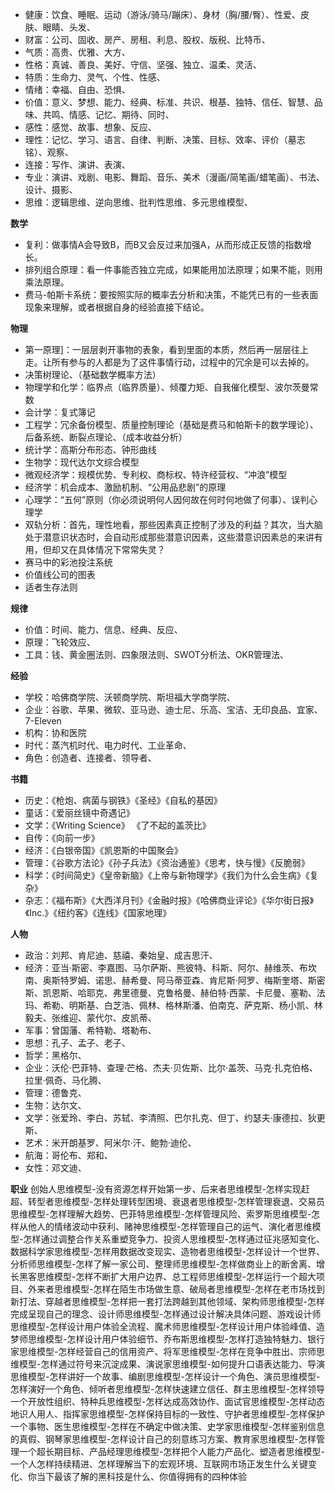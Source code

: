 * 健康：饮食、睡眠、运动（游泳/骑马/蹦床）、身材（胸/腰/臀）、性爱、皮肤、眼睛、头发、
* 财富：公司、固收、房产、房租、利息、股权、版税、比特币、
* 气质：高贵、优雅、大方、
* 性格：真诚、善良、美好、守信、坚强、独立、温柔、灵活、
* 特质：生命力、灵气、个性、性感、
* 情绪：幸福、自由、恐惧、
* 价值：意义、梦想、能力、经典、标准、共识、根基、独特、信任、智慧、品味、共鸣、情感、记忆、期待、同时、
* 感性：感觉、故事、想象、反应、
* 理性：记忆、学习、语言、自律、判断、决策、目标、效率、评价（墓志铭）、观察、
* 连接：写作、演讲、表演、
* 专业：演讲、戏剧、电影、舞蹈、音乐、美术（漫画/简笔画/蜡笔画）、书法、设计、摄影、
* 思维：逻辑思维、逆向思维、批判性思维、多元思维模型、

**数学**
* 复利：做事情A会导致B，而B又会反过来加强A，从而形成正反馈的指数增长。
* 排列组合原理：看一件事能否独立完成，如果能用加法原理；如果不能，则用乘法原理。
* 费马-帕斯卡系统：要按照实际的概率去分析和决策，不能凭已有的一些表面现象来理解，或者根据自身的经验直接下结论。

**物理**
* 第一原理]：一层层剥开事物的表象，看到里面的本质，然后再一层层往上走。让所有参与的人都是为了这件事情行动，过程中的冗余是可以去掉的。
* 决策树理论、（基础数学概率方法）
* 物理学和化学：临界点（临界质量）、倾覆力矩、自我催化模型、波尔茨曼常数
* 会计学：复式簿记
* 工程学：冗余备份模型、质量控制理论（基础是费马和帕斯卡的数学理论）、后备系统、断裂点理论、（成本收益分析）
* 统计学：高斯分布形态、钟形曲线
* 生物学：现代达尔文综合模型
* 微观经济学：规模优势、专利权、商标权、特许经营权、“冲浪”模型
* 经济学：机会成本、激励机制、“公用品悲剧”的原理
* 心理学：“五何”原则（你必须说明何人因何故在何时何地做了何事）、误判心理学
* 双轨分析：首先，理性地看，那些因素真正控制了涉及的利益？其次，当大脑处于潜意识状态时，会自动形成那些潜意识因素，这些潜意识因素总的来讲有用，但却又在具体情况下常常失灵？
* 赛马中的彩池投注系统
* 价值线公司的图表
* 适者生存法则

**规律**
* 价值：时间、能力、信息、经典、反应、
* 原理：飞轮效应、
* 工具：钱、黄金圈法则、四象限法则、SWOT分析法、OKR管理法、

**经验**
* 学校：哈佛商学院、沃顿商学院、斯坦福大学商学院、
* 企业：谷歌、苹果、微软、亚马逊、迪士尼、乐高、宝洁、无印良品、宜家、7-Eleven
* 机构：协和医院
* 时代：蒸汽机时代、电力时代、工业革命、
* 角色：创造者、连接者、领导者、

**书籍**
* 历史：《枪炮、病菌与钢铁》《圣经》《自私的基因》
* 童话：《爱丽丝镜中奇遇记》
* 文学：《Writing Science》 《了不起的盖茨比》
* 自传：《向前一步》
* 经济：《白银帝国》《凯恩斯的中国聚会》
* 管理：《谷歌方法论》《孙子兵法》《资治通鉴》《思考，快与慢》《反脆弱》
* 科学：《时间简史》《皇帝新脑》《上帝与新物理学》《我们为什么会生病》《复杂》
* 杂志：《福布斯》《大西洋月刊》《金融时报》《哈佛商业评论》《华尔街日报》《Inc.》《纽约客》《连线》《国家地理》

**人物**
* 政治：刘邦、肯尼迪、慈禧、秦始皇、成吉思汗、
* 经济：亚当·斯密、李嘉图、马尔萨斯、熊彼特、科斯、阿尔、赫维茨、布坎南、奥斯特罗姆、诺思、赫希曼、阿马蒂亚森、肯尼斯·阿罗、梅斯奎塔、斯密斯、凯恩斯、哈耶克、弗里德曼、克鲁格曼、赫伯特·西蒙、卡尼曼、塞勒、法玛、希勒、明斯基、白芝浩、佩林、格林斯潘、伯南克、萨克斯、杨小凯、林毅夫、张维迎、蒙代尔、皮凯蒂、
* 军事：曾国藩、希特勒、塔勒布、
* 思想：孔子、孟子、老子、
* 哲学：黑格尔、
* 企业：沃伦·巴菲特、查理·芒格、杰夫·贝佐斯、比尔·盖茨、马克·扎克伯格、拉里·佩奇、马化腾、
* 管理：德鲁克、
* 生物：达尔文、
* 文学：张爱玲、李白、苏轼、李清照、巴尔扎克、但丁、约瑟夫·康德拉、狄更斯、
* 艺术：米开朗基罗、阿米尔·汗、鲍勃·迪伦、
* 航海：哥伦布、郑和、
* 女性：邓文迪、

**职业**
创始人思维模型-没有资源怎样开始第一步、后来者思维模型-怎样实现赶超、转型者思维模型-怎样处理转型困境、衰退者思维模型-怎样管理衰退、交易员思维模型-怎样理解大趋势、巴菲特思维模型-怎样管理风险、索罗斯思维模型-怎样从他人的情绪波动中获利、赌神思维模型-怎样管理自己的运气、演化者思维模型-怎样通过调整合作关系重塑竞争力、投资人思维模型-怎样通过征兆感知变化、数据科学家思维模型-怎样用数据改变现实、造物者思维模型-怎样设计一个世界、分析师思维模型-怎样了解一家公司、整理师思维模型-怎样做商业上的断舍离、增长黑客思维模型-怎样不断扩大用户边界、总工程师思维模型-怎样运行一个超大项目、外来者思维模型-怎样在陌生市场做生意、破局者思维模型-怎样在老市场找到新打法、穿越者思维模型-怎样把一套打法跨越到其他领域、架构师思维模型-怎样完成呈现自己的理念、设计师思维模型-怎样通过设计解决具体问题、游戏设计师思维模型-怎样设计用户体验全流程、魔术师思维模型-怎样设计用户体验峰值、造梦师思维模型-怎样设计用户体验细节、乔布斯思维模型-怎样打造独特魅力、银行家思维模型-怎样经营自己的信用资产、将军思维模型-怎样在竞争中胜出、宗师思维模型-怎样通过符号来沉淀成果、演说家思维模型-如何提升口语表达能力、导演思维模型-怎样讲好一个故事、编剧思维模型-怎样设计一个角色、演员思维模型-怎样演好一个角色、倾听者思维模型-怎样快速建立信任、群主思维模型-怎样领导一个开放性组织、特种兵思维模型-怎样达成高效协作、面试官思维模型-怎样动态地识人用人、指挥家思维模型-怎样保持目标的一致性、守护者思维模型-怎样保护一个事物、医生思维模型-怎样在不确定中做决策、史学家思维模型-怎样鉴别信息的真假、钢琴家思维模型-怎样设计自己的刻意练习方案、教育家思维模型-怎样管理一个超长期目标、产品经理思维模型-怎样把个人能力产品化、塑造者思维模型-一个人怎样持续精进、怎样理解当下的宏观环境、互联网市场正发生什么关键变化、你当下最该了解的黑科技是什么、你值得拥有的四种体验

